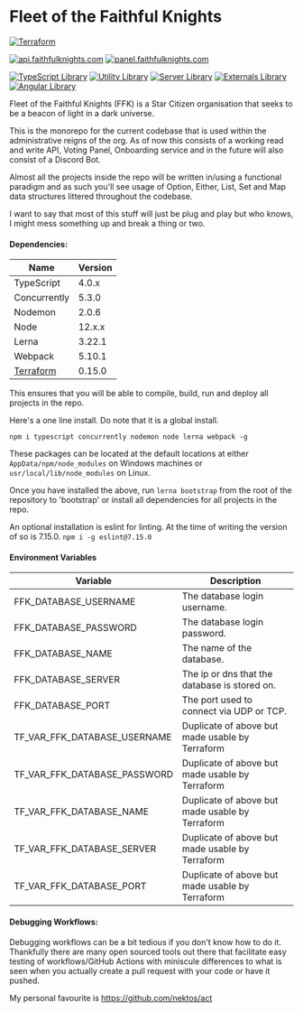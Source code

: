 # Fleet of the Faithful Knights

[![Terraform](https://github.com/kashw2/Fleet-of-the-Faithful-Knights/actions/workflows/build-terraform.yml/badge.svg)](https://github.com/kashw2/Fleet-of-the-Faithful-Knights/actions/workflows/build-terraform.yml)

[![api.faithfulknights.com](https://github.com/kashw2/Fleet-of-the-Faithful-Knights/actions/workflows/build-api.yml/badge.svg)](https://github.com/kashw2/Fleet-of-the-Faithful-Knights/actions/workflows/build-api.yml)
[![panel.faithfulknights.com](https://github.com/kashw2/Fleet-of-the-Faithful-Knights/actions/workflows/build-panel.yml/badge.svg)](https://github.com/kashw2/Fleet-of-the-Faithful-Knights/actions/workflows/build-panel.yml)

[![TypeScript Library](https://github.com/kashw2/Fleet-of-the-Faithful-Knights/actions/workflows/build-lib-ts.yml/badge.svg)](https://github.com/kashw2/Fleet-of-the-Faithful-Knights/actions/workflows/build-lib-ts.yml)
[![Utility Library](https://github.com/kashw2/Fleet-of-the-Faithful-Knights/actions/workflows/build-lib-util.yml/badge.svg)](https://github.com/kashw2/Fleet-of-the-Faithful-Knights/actions/workflows/build-lib-util.yml)
[![Server Library](https://github.com/kashw2/Fleet-of-the-Faithful-Knights/actions/workflows/build-lib-server.yml/badge.svg)](https://github.com/kashw2/Fleet-of-the-Faithful-Knights/actions/workflows/build-lib-server.yml)
[![Externals Library](https://github.com/kashw2/Fleet-of-the-Faithful-Knights/actions/workflows/build-lib-external.yml/badge.svg)](https://github.com/kashw2/Fleet-of-the-Faithful-Knights/actions/workflows/build-lib-external.yml)
[![Angular Library](https://github.com/kashw2/Fleet-of-the-Faithful-Knights/actions/workflows/build-lib-angular.yml/badge.svg)](https://github.com/kashw2/Fleet-of-the-Faithful-Knights/actions/workflows/build-lib-angular.yml)

Fleet of the Faithful Knights (FFK) is a Star Citizen organisation that seeks to be a beacon of light in a dark universe.

This is the monorepo for the current codebase that is used within the administrative reigns of the org. As of now this consists of a working
read and write API, Voting Panel, Onboarding service and in the future will also consist of a Discord Bot.

Almost all the projects inside the repo will be written in/using a functional paradigm and as such you'll see usage of Option, Either, List,
Set and Map data structures littered throughout the codebase.

I want to say that most of this stuff will just be plug and play but who knows, I might mess something up and break a thing or two.

#### Dependencies:

Name                                                 | Version
---------------------------------------------------- | -------
TypeScript                                           | 4.0.x
Concurrently                                         | 5.3.0
Nodemon                                              | 2.0.6
Node                                                 | 12.x.x
Lerna                                                | 3.22.1
Webpack                                              | 5.10.1
[Terraform](https://www.terraform.io/downloads.html) | 0.15.0

This ensures that you will be able to compile, build, run and deploy all projects in the repo.

Here's a one line install. Do note that it is a global install.

```npm i typescript concurrently nodemon node lerna webpack -g```

These packages can be located at the default locations at either ```AppData/npm/node_modules``` on Windows machines
or ```usr/local/lib/node_modules``` on Linux.

Once you have installed the above, run ```lerna bootstrap``` from the root of the repository to 'bootstrap' or install all dependencies for
all projects in the repo.

An optional installation is eslint for linting. At the time of writing the version of so is 7.15.0. ```npm i -g eslint@7.15.0```

#### Environment Variables

Variable                        | Description
--------------------------------|------
FFK_DATABASE_USERNAME           | The database login username.
FFK_DATABASE_PASSWORD           | The database login password.
FFK_DATABASE_NAME               | The name of the database.
FFK_DATABASE_SERVER             | The ip or dns that the database is stored on.
FFK_DATABASE_PORT               | The port used to connect via UDP or TCP.
TF_VAR_FFK_DATABASE_USERNAME    | Duplicate of above but made usable by Terraform
TF_VAR_FFK_DATABASE_PASSWORD    | Duplicate of above but made usable by Terraform
TF_VAR_FFK_DATABASE_NAME        | Duplicate of above but made usable by Terraform
TF_VAR_FFK_DATABASE_SERVER      | Duplicate of above but made usable by Terraform
TF_VAR_FFK_DATABASE_PORT        | Duplicate of above but made usable by Terraform

#### Debugging Workflows:

Debugging workflows can be a bit tedious if you don't know how to do it. Thankfully there are many open sourced tools out there that
facilitate easy testing of workflows/GitHub Actions with miniscule differences to what is seen when you actually create a pull request with
your code or have it pushed.

My personal favourite is https://github.com/nektos/act

